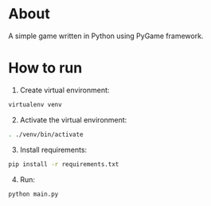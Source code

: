 About
===
A simple game written in Python using PyGame framework.

How to run
===
1. Create virtual environment:
```bash
virtualenv venv
```

2. Activate the virtual environment:
```bash
. ./venv/bin/activate
```

3. Install requirements:
```bash
pip install -r requirements.txt
```

4. Run:
```bash
python main.py
```
